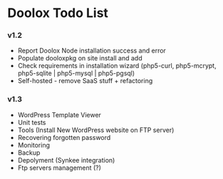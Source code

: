 Doolox Todo List
================

### v1.2 ###

* Report Doolox Node installation success and error
* Populate dooloxpkg on site install and add
* Check requirements in installation wizard (php5-curl, php5-mcrypt, php5-sqlite | php5-mysql | php5-pgsql)
* Self-hosted - remove SaaS stuff + refactoring

### v1.3 ###

* WordPress Template Viewer
* Unit tests
* Tools (Install New WordPress website on FTP server)
* Recovering forgotten password
* Monitoring
* Backup
* Depolyment (Synkee integration)
* Ftp servers management (?)